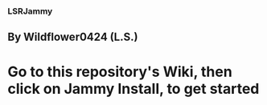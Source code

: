 ### LSRJammy
## By Wildflower0424 (L.S.)




# Go to this repository's Wiki, then click on Jammy Install, to get started
